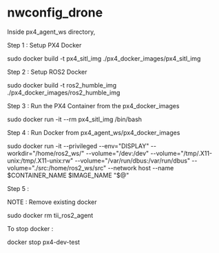 # nwconfig_drone

Inside px4_agent_ws directory, 

Step 1 : Setup PX4 Docker

sudo docker build -t px4_sitl_img ./px4_docker_images/px4_sitl_img

Step 2 : Setup ROS2 Docker 

sudo docker build -t ros2_humble_img ./px4_docker_images/ros2_humble_img

Step 3 : Run the PX4 Container from the px4_docker_images

sudo docker run -it --rm px4_sitl_img /bin/bash

Step 4 : Run Docker from px4_agent_ws/px4_docker_images

sudo docker run -it      --privileged     --env="DISPLAY"     --workdir="/home/ros2_ws/"     --volume="/dev:/dev"     --volume="/tmp/.X11-unix:/tmp/.X11-unix:rw"     --volume="/var/run/dbus:/var/run/dbus"     --volume="./src:/home/ros2_ws/src"     --network host     --name $CONTAINER_NAME     $IMAGE_NAME     "$@"



Step 5 : 



NOTE : Remove existing docker

sudo docker rm tii_ros2_agent

To stop docker : 

docker stop px4-dev-test







